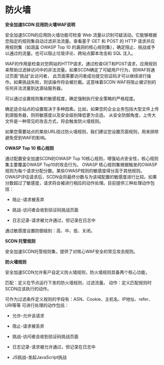 
# 防火墙

**安全加速SCDN 应用防火墙WAF说明**

安全加速SCDN的应用防火墙功能可检查 Web 流量以识别可疑活动。它能够根据您指定的规则集自动过滤非法流量。查看基于 GET 和 POST 的 HTTP 请求并应用规则集（如涵盖 OWASP Top 10 的漏洞的核心规则集），确定阻止、挑战或予以通过的流量。也可以阻止垃圾评论、跨站点脚本攻击和 SQL 注入。


WAF的作用是检查对您网站的HTTP请求，通过检查GET和POST请求，应用规则来帮助过滤掉访问中的非法流量。如果SCDN确定了可疑用户行为，则WAF将通过页面“挑战”此访问者，
此页面需要访问者成功提交验证码才可以继续进行操作。如果挑战失败，则该操作将会被拦截。这意味着SCDN WAF将阻止被识别的任何非法流量到达源站服务器。

可以通过设置规则集的敏感程度，确定强制执行安全策略的严格程度。

确定适合站点的设置取决于多种因素。比如，如果您的企业业务包括大型文件上传到源服务器，则将敏感度以及安全级别降低更为合适。
从安全防御角度，上传大文件是一种常见的攻击方式，将会触发防火墙规则。

如果您需要站点的某些URL绕过防火墙规则，我们建议您设置页面规则，用来排除避免受到WAF的影响。

**OWASP Top 10 核心规则**

通过配置安全加速SCDN的OWASP Top 10核心规则，增强站点安全性，核心规则集主要覆盖OWASP Top10的攻击行为。
OWASP 核心规则集根据触发的OWASP规则为每个请求分配分数。某些OWASP规则的敏感度得分高于其他规则。OWASP评估请求后，SCDN会将最终分数与为该域配置的敏感度进行比较。如果分数超过了敏感度，请求将会被进行相应的动作处理。目前提供三种处理动作包括：

- 阻止-请求被丢弃

- 挑战-访问者会收到验证码挑战页面

- 日志记录-请求被允许通过，但记录在日志中


通过敏感度设置防御级别：高、中、低、关闭。


**SCDN 托管规则**


安全加速SCDN托管规则集，提供了对核心WAF安全的常见攻击规则。

**防火墙规则**

安全加速SCDN允许客户自定义防火墙规则，防火墙规则具备两个核心功能，

匹配：定义在节点运行下发的防火墙规则，过滤流量。
动作：定义匹配规则时SCDN应该执行的动作。

可作为过滤条件定义规则的字段有：ASN、Cookie、主机名、IP地址、refer、URI等等
可进行处理的动作包括：

- 允许-允许该请求

- 阻止-请求被丢弃

- 挑战-访问者会收到验证码挑战页面

- 日志记录-请求被允许通过，但记录在日志中

- JS挑战-发起JavaScript挑战
